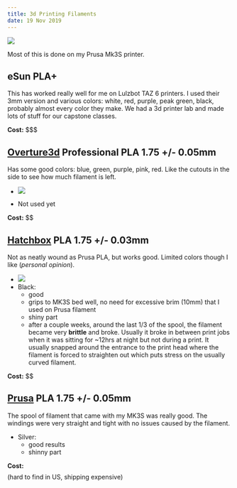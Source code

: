 ```yaml
---
title: 3d Printing Filaments
date: 19 Nov 2019
---
```


![](https://cdn.shop.prusa3d.com/1303-large_default/original-prusa-i3-mk3-kit.jpg)

Most of this is done on my Prusa Mk3S printer.

## eSun PLA+

This has worked really well for me on Lulzbot TAZ 6 printers. I used their 3mm version
and various colors: white, red, purple, peak green, black, probably almost every color they
make. We had a 3d printer lab and made lots of stuff for our capstone classes.

**Cost:** $$$

## [Overture3d](https://overture3d.com/products/overture-pla-professional-1-75mm) Professional PLA 1.75 +/- 0.05mm

Has some good colors: blue, green, purple, pink, red. Like the cutouts in the side to see how much
filament is left.

- [![](https://img.youtube.com/vi/4eJZJZKKBhM/0.jpg)](https://www.youtube.com/watch?v=4eJZJZKKBhM)

- Not used yet

**Cost:** $$

## [Hatchbox](https://www.hatchbox3d.com/collections/pla) PLA 1.75 +/- 0.03mm

Not as neatly wound as Prusa PLA, but works good. Limited colors though I like (*personal opinion*).

- [![](https://img.youtube.com/vi/SoKIjjtm7eo/0.jpg)](https://www.youtube.com/watch?v=SoKIjjtm7eo)
- Black:
    - good
    - grips to MK3S bed well, no need for excessive brim (10mm) that I used on Prusa filament
    - shiny part
    - after a couple weeks, around the last 1/3 of the spool, the filament became very **brittle**
    and broke. Usually it broke in between print jobs when it was sitting for ~12hrs at night
    but not during a print. It usually snapped around the entrance to the print head where the filament
    is forced to straighten out which puts stress on the usually curved filament.

**Cost:** $$

## [Prusa](https://shop.prusa3d.com/en/21-pla) PLA 1.75 +/- 0.05mm

The spool of filament that came with my MK3S was really good. The windings were very
straight and tight with no issues caused by the filament.

- Silver:
    - good results
    - shinny part

**Cost:** $$$$ (hard to find in US, shipping expensive)
